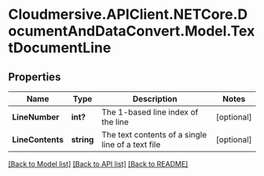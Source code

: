 # Cloudmersive.APIClient.NETCore.DocumentAndDataConvert.Model.TextDocumentLine
## Properties

Name | Type | Description | Notes
------------ | ------------- | ------------- | -------------
**LineNumber** | **int?** | The 1-based line index of the line | [optional] 
**LineContents** | **string** | The text contents of a single line of a text file | [optional] 

[[Back to Model list]](../README.md#documentation-for-models) [[Back to API list]](../README.md#documentation-for-api-endpoints) [[Back to README]](../README.md)

